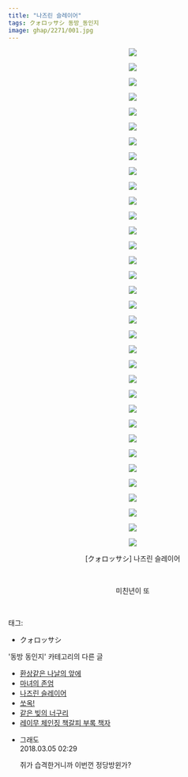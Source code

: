 ```yaml
---
title: "나즈린 슬레이어"
tags: クォロッサシ 동방_동인지
image: ghap/2271/001.jpg
---
```

<div class="article">
<p style="text-align: center; clear: none; float: none;"><img src="{{ site.nasurl }}/ghap/2271/001.jpg"/></p>
<p style="text-align: center; clear: none; float: none;"><img src="{{ site.nasurl }}/ghap/2271/002.jpg"/></p>
<p style="text-align: center; clear: none; float: none;"><img src="{{ site.nasurl }}/ghap/2271/003.jpg"/></p>
<p style="text-align: center; clear: none; float: none;"><img src="{{ site.nasurl }}/ghap/2271/004.jpg"/></p>
<p style="text-align: center; clear: none; float: none;"><img src="{{ site.nasurl }}/ghap/2271/005.jpg"/></p>
<p style="text-align: center; clear: none; float: none;"><img src="{{ site.nasurl }}/ghap/2271/006.jpg"/></p>
<p style="text-align: center; clear: none; float: none;"><img src="{{ site.nasurl }}/ghap/2271/007.jpg"/></p>
<p style="text-align: center; clear: none; float: none;"><img src="{{ site.nasurl }}/ghap/2271/008.jpg"/></p>
<p style="text-align: center; clear: none; float: none;"><img src="{{ site.nasurl }}/ghap/2271/009.jpg"/></p>
<p style="text-align: center; clear: none; float: none;"><img src="{{ site.nasurl }}/ghap/2271/010.jpg"/></p>
<p style="text-align: center; clear: none; float: none;"><img src="{{ site.nasurl }}/ghap/2271/011.jpg"/></p>
<p style="text-align: center; clear: none; float: none;"><img src="{{ site.nasurl }}/ghap/2271/012.jpg"/></p>
<p style="text-align: center; clear: none; float: none;"><img src="{{ site.nasurl }}/ghap/2271/013.jpg"/></p>
<p style="text-align: center; clear: none; float: none;"><img src="{{ site.nasurl }}/ghap/2271/014.jpg"/></p>
<p style="text-align: center; clear: none; float: none;"><img src="{{ site.nasurl }}/ghap/2271/015.jpg"/></p>
<p style="text-align: center; clear: none; float: none;"><img src="{{ site.nasurl }}/ghap/2271/016.jpg"/></p>
<p style="text-align: center; clear: none; float: none;"><img src="{{ site.nasurl }}/ghap/2271/017.jpg"/></p>
<p style="text-align: center; clear: none; float: none;"><img src="{{ site.nasurl }}/ghap/2271/018.jpg"/></p>
<p style="text-align: center; clear: none; float: none;"><img src="{{ site.nasurl }}/ghap/2271/019.jpg"/></p>
<p style="text-align: center; clear: none; float: none;"><img src="{{ site.nasurl }}/ghap/2271/020.jpg"/></p>
<p style="text-align: center; clear: none; float: none;"><img src="{{ site.nasurl }}/ghap/2271/021.jpg"/></p>
<p style="text-align: center; clear: none; float: none;"><img src="{{ site.nasurl }}/ghap/2271/022.jpg"/></p>
<p style="text-align: center; clear: none; float: none;"><img src="{{ site.nasurl }}/ghap/2271/023.jpg"/></p>
<p style="text-align: center; clear: none; float: none;"><img src="{{ site.nasurl }}/ghap/2271/024.jpg"/></p>
<p style="text-align: center; clear: none; float: none;"><img src="{{ site.nasurl }}/ghap/2271/025.jpg"/></p>
<p style="text-align: center; clear: none; float: none;"><img src="{{ site.nasurl }}/ghap/2271/026.jpg"/></p>
<p style="text-align: center; clear: none; float: none;"><img src="{{ site.nasurl }}/ghap/2271/027.jpg"/></p>
<p style="text-align: center; clear: none; float: none;"><img src="{{ site.nasurl }}/ghap/2271/028.jpg"/></p>
<p style="text-align: center; clear: none; float: none;"><img src="{{ site.nasurl }}/ghap/2271/029.jpg"/></p>
<p style="text-align: center; clear: none; float: none;"><img src="{{ site.nasurl }}/ghap/2271/030.jpg"/></p>
<p style="text-align: center; clear: none; float: none;"><img src="{{ site.nasurl }}/ghap/2271/031.jpg"/></p>
<p style="text-align: center; clear: none; float: none;"><img src="{{ site.nasurl }}/ghap/2271/032.jpg"/></p>
<p style="text-align: center; clear: none; float: none;"><img src="{{ site.nasurl }}/ghap/2271/033.jpg"/></p>
<p style="text-align: center; clear: none; float: none;"><img src="{{ site.nasurl }}/ghap/2271/034.jpg"/></p>
<p style="text-align: center; clear: none; float: none;">[クォロッサシ] 나즈린 슬레이어</p>
<p style="text-align: center; clear: none; float: none;"><br/></p>
<p style="text-align: center; clear: none; float: none;">미친년이 또</p>
<p><br/></p>
</div><div class="tagTrail">
<p>태그: </p>
<ul>
<li>クォロッサシ</li>
</ul>
</div><div class="another">
<p>'동방 동인지' 카테고리의 다른 글</p>
<ul>
<li><a href="/2016-09-22-ghap_2274">환상같은 나날의 앞에</a></li>
<li><a href="/2016-09-22-ghap_2273">마녀의 존엄</a></li>
<li><a href="/2016-09-22-ghap_2271">나즈린 슬레이어</a></li>
<li><a href="/2016-09-22-ghap_2269">쏘옥!</a></li>
<li><a href="/2016-09-22-ghap_2268">같은 빚의 너구리</a></li>
<li><a href="/2016-09-22-ghap_2267">레이무 체인징 책갈피 부록 책자</a></li>
</ul>
</div><div class="cb_module cb_fluid">
<div class="cb_wrt cb_profile">
<div class="comment">
<ul>
<li class="cb_thumb_off" id="comment15212584">
<div class="cb_comment_area">
<div class="cb_info_area">
<div class="cb_section">
<span class="cb_nick_name">그래도</span>
</div>
<div class="cb_section">
<span class="cb_date">2018.03.05 02:29 </span>
</div>
</div>
<div class="cb_dsc_comment">
<p class="cb_dsc">
											쥐가 습격한거니까 이번껀 정당방윈가?
										</p>
</div>
</div></li>
</ul>
</div>
</div><!-- commentList close -->
</div>